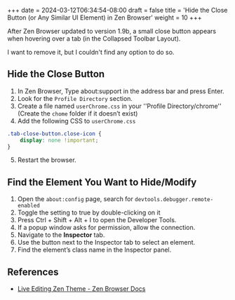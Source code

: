 +++
date = 2024-03-12T06:34:54-08:00
draft = false
title = 'Hide the Close Button (or Any Similar UI Element) in Zen Browser'
weight = 10
+++

After Zen Browser updated to version 1.9b, a small close button appears when hovering over a tab (in the Collapsed Toolbar Layout).

I want to remove it, but I couldn't find any option to do so.

## Hide the Close Button

1. In Zen Browser, Type about:support in the address bar and press Enter.
2. Look for the ``Profile Directory`` section.
3. Create a file named ``userChrome.css`` in your ''Profile Directory/chrome'' (Create the ``chome`` folder if it doesn’t exist)
4. Add the following CSS to ``userChrome.css``  
```css
.tab-close-button.close-icon {
    display: none !important;
}
```

5. Restart the browser.

## Find the Element You Want to Hide/Modify

1. Open the ``about:config`` page, search for ``devtools.debugger.remote-enabled``
2. Toggle the setting to true by double-clicking on it
3. Press Ctrl + Shift + Alt + I to open the Developer Tools.
4. If a popup window asks for permission, allow the connection.
5. Navigate to the **Inspector** tab.
6. Use the button next to the Inspector tab to select an element.
7. Find the element’s class name in the Inspector panel.


## References

- [Live Editing Zen Theme - Zen Browser Docs](https://docs.zen-browser.app/guides/live-editing)
